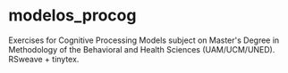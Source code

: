 # modelos_procog
Exercises for Cognitive Processing Models subject on Master's Degree in Methodology of the Behavioral and Health Sciences (UAM/UCM/UNED). RSweave + tinytex.
